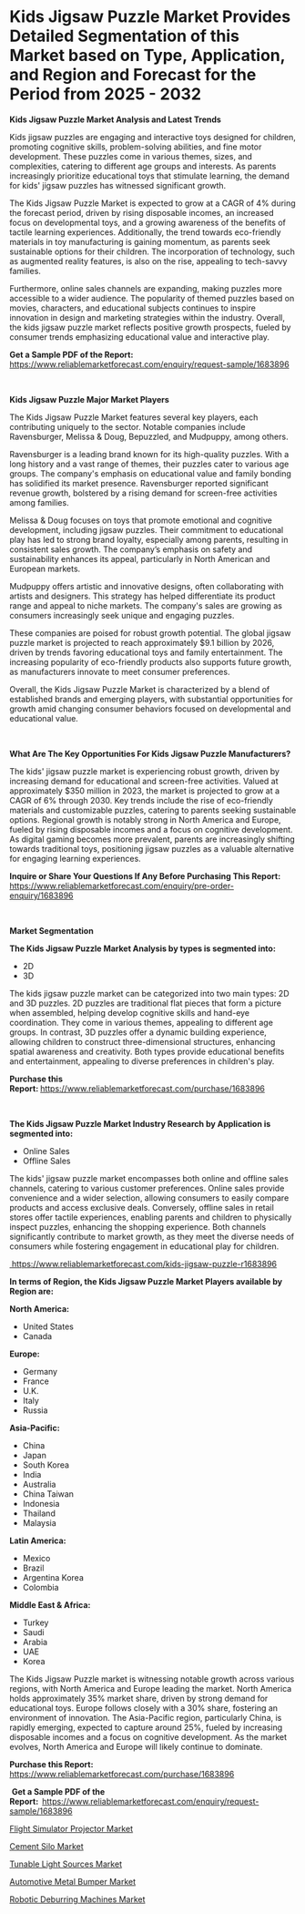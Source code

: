 <p><h1>Kids Jigsaw Puzzle Market Provides Detailed Segmentation of this Market based on Type, Application, and Region and Forecast for the Period from 2025 - 2032</h1></p><p><strong>Kids Jigsaw Puzzle Market Analysis and Latest Trends</strong></p>
<p><p>Kids jigsaw puzzles are engaging and interactive toys designed for children, promoting cognitive skills, problem-solving abilities, and fine motor development. These puzzles come in various themes, sizes, and complexities, catering to different age groups and interests. As parents increasingly prioritize educational toys that stimulate learning, the demand for kids' jigsaw puzzles has witnessed significant growth.</p><p>The Kids Jigsaw Puzzle Market is expected to grow at a CAGR of 4% during the forecast period, driven by rising disposable incomes, an increased focus on developmental toys, and a growing awareness of the benefits of tactile learning experiences. Additionally, the trend towards eco-friendly materials in toy manufacturing is gaining momentum, as parents seek sustainable options for their children. The incorporation of technology, such as augmented reality features, is also on the rise, appealing to tech-savvy families.</p><p>Furthermore, online sales channels are expanding, making puzzles more accessible to a wider audience. The popularity of themed puzzles based on movies, characters, and educational subjects continues to inspire innovation in design and marketing strategies within the industry. Overall, the kids jigsaw puzzle market reflects positive growth prospects, fueled by consumer trends emphasizing educational value and interactive play.</p></p>
<p><strong>Get a Sample PDF of the Report:&nbsp;</strong> <a href="https://www.reliablemarketforecast.com/enquiry/request-sample/1683896?utm_campaign=1197&utm_medium=2&utm_source=Github&utm_content=ia&utm_term=26032025&utm_id=kids-jigsaw-puzzle">https://www.reliablemarketforecast.com/enquiry/request-sample/1683896</a></p>
<p>&nbsp;</p>
<p><strong>Kids Jigsaw Puzzle Major Market Players</strong></p>
<p><p>The Kids Jigsaw Puzzle Market features several key players, each contributing uniquely to the sector. Notable companies include Ravensburger, Melissa & Doug, Bepuzzled, and Mudpuppy, among others.</p><p>Ravensburger is a leading brand known for its high-quality puzzles. With a long history and a vast range of themes, their puzzles cater to various age groups. The company's emphasis on educational value and family bonding has solidified its market presence. Ravensburger reported significant revenue growth, bolstered by a rising demand for screen-free activities among families.</p><p>Melissa & Doug focuses on toys that promote emotional and cognitive development, including jigsaw puzzles. Their commitment to educational play has led to strong brand loyalty, especially among parents, resulting in consistent sales growth. The company’s emphasis on safety and sustainability enhances its appeal, particularly in North American and European markets.</p><p>Mudpuppy offers artistic and innovative designs, often collaborating with artists and designers. This strategy has helped differentiate its product range and appeal to niche markets. The company's sales are growing as consumers increasingly seek unique and engaging puzzles.</p><p>These companies are poised for robust growth potential. The global jigsaw puzzle market is projected to reach approximately $9.1 billion by 2026, driven by trends favoring educational toys and family entertainment. The increasing popularity of eco-friendly products also supports future growth, as manufacturers innovate to meet consumer preferences.</p><p>Overall, the Kids Jigsaw Puzzle Market is characterized by a blend of established brands and emerging players, with substantial opportunities for growth amid changing consumer behaviors focused on developmental and educational value.</p></p>
<p>&nbsp;</p>
<p><strong>What Are The Key Opportunities For Kids Jigsaw Puzzle Manufacturers?</strong></p>
<p><p>The kids' jigsaw puzzle market is experiencing robust growth, driven by increasing demand for educational and screen-free activities. Valued at approximately $350 million in 2023, the market is projected to grow at a CAGR of 6% through 2030. Key trends include the rise of eco-friendly materials and customizable puzzles, catering to parents seeking sustainable options. Regional growth is notably strong in North America and Europe, fueled by rising disposable incomes and a focus on cognitive development. As digital gaming becomes more prevalent, parents are increasingly shifting towards traditional toys, positioning jigsaw puzzles as a valuable alternative for engaging learning experiences.</p></p>
<p><strong>Inquire or Share Your Questions If Any Before Purchasing This Report:</strong> <a href="https://www.reliablemarketforecast.com/enquiry/pre-order-enquiry/1683896?utm_campaign=1197&utm_medium=2&utm_source=Github&utm_content=ia&utm_term=26032025&utm_id=kids-jigsaw-puzzle">https://www.reliablemarketforecast.com/enquiry/pre-order-enquiry/1683896</a></p>
<p>&nbsp;</p>
<p><strong>Market Segmentation</strong></p>
<p><strong>The Kids Jigsaw Puzzle Market Analysis by types is segmented into:</strong></p>
<p><ul><li>2D</li><li>3D</li></ul></p>
<p><p>The kids jigsaw puzzle market can be categorized into two main types: 2D and 3D puzzles. 2D puzzles are traditional flat pieces that form a picture when assembled, helping develop cognitive skills and hand-eye coordination. They come in various themes, appealing to different age groups. In contrast, 3D puzzles offer a dynamic building experience, allowing children to construct three-dimensional structures, enhancing spatial awareness and creativity. Both types provide educational benefits and entertainment, appealing to diverse preferences in children's play.</p></p>
<p><strong>Purchase this Report:&nbsp;</strong><a href="https://www.reliablemarketforecast.com/purchase/1683896?utm_campaign=1197&utm_medium=2&utm_source=Github&utm_content=ia&utm_term=26032025&utm_id=kids-jigsaw-puzzle">https://www.reliablemarketforecast.com/purchase/1683896</a></p>
<p>&nbsp;</p>
<p><strong>The Kids Jigsaw Puzzle Market Industry Research by Application is segmented into:</strong></p>
<p><ul><li>Online Sales</li><li>Offline Sales</li></ul></p>
<p><p>The kids' jigsaw puzzle market encompasses both online and offline sales channels, catering to various customer preferences. Online sales provide convenience and a wider selection, allowing consumers to easily compare products and access exclusive deals. Conversely, offline sales in retail stores offer tactile experiences, enabling parents and children to physically inspect puzzles, enhancing the shopping experience. Both channels significantly contribute to market growth, as they meet the diverse needs of consumers while fostering engagement in educational play for children.</p></p>
<p><a href="https://www.reliablemarketforecast.com/kids-jigsaw-puzzle-r1683896?utm_campaign=1197&utm_medium=2&utm_source=Github&utm_content=ia&utm_term=26032025&utm_id=kids-jigsaw-puzzle">&nbsp;https://www.reliablemarketforecast.com/kids-jigsaw-puzzle-r1683896</a></p>
<p><strong>In terms of Region, the Kids Jigsaw Puzzle Market Players available by Region are:</strong></p>
<p>
    <p> <strong> North America: </strong>
        <ul>
            <li>United States</li>
            <li>Canada</li>
        </ul>
        </p> 
    <p> <strong> Europe: </strong>
        <ul>
            <li>Germany</li>
            <li>France</li>
            <li>U.K.</li>
            <li>Italy</li>
            <li>Russia</li>
        </ul>
        </p> 
    <p> <strong> Asia-Pacific: </strong>
        <ul>
            <li>China</li>
            <li>Japan</li>
            <li>South Korea</li>
            <li>India</li>
            <li>Australia</li>
            <li>China Taiwan</li>
            <li>Indonesia</li>
            <li>Thailand</li>
            <li>Malaysia</li>
        </ul>
        </p> 
    <p> <strong> Latin America: </strong>
        <ul>
            <li>Mexico</li>
            <li>Brazil</li>
            <li>Argentina Korea</li>
            <li>Colombia</li>
        </ul>
        </p> 
    <p> <strong> Middle East & Africa: </strong>
        <ul>
            <li>Turkey</li>
            <li>Saudi</li>
            <li>Arabia</li>
            <li>UAE</li>
            <li>Korea</li>
        </ul>
    </p>
    </p>
<p><p>The Kids Jigsaw Puzzle market is witnessing notable growth across various regions, with North America and Europe leading the market. North America holds approximately 35% market share, driven by strong demand for educational toys. Europe follows closely with a 30% share, fostering an environment of innovation. The Asia-Pacific region, particularly China, is rapidly emerging, expected to capture around 25%, fueled by increasing disposable incomes and a focus on cognitive development. As the market evolves, North America and Europe will likely continue to dominate.</p></p>
<p><strong>Purchase this Report: </strong><a href="https://www.reliablemarketforecast.com/purchase/1683896?utm_campaign=1197&utm_medium=2&utm_source=Github&utm_content=ia&utm_term=26032025&utm_id=kids-jigsaw-puzzle">https://www.reliablemarketforecast.com/purchase/1683896</a></p>
<p>&nbsp;<strong>Get a Sample PDF of the Report:&nbsp;&nbsp;</strong><a href="https://www.reliablemarketforecast.com/enquiry/request-sample/1683896?utm_campaign=1197&utm_medium=2&utm_source=Github&utm_content=ia&utm_term=26032025&utm_id=kids-jigsaw-puzzle">https://www.reliablemarketforecast.com/enquiry/request-sample/1683896</a></p>
<p><strong></strong></p>
<p><p><a href="https://github.com/janskudiony/Market-Research-Report-List-1/blob/main/flight-simulator-projector-market.md?utm_campaign=1197&utm_medium=2&utm_source=Github&utm_content=ia&utm_term=26032025&utm_id=kids-jigsaw-puzzle">Flight Simulator Projector Market</a></p><p><a href="https://github.com/parthplagaf6/Market-Research-Report-List-1/blob/main/cement-silo-market.md?utm_campaign=1197&utm_medium=2&utm_source=Github&utm_content=ia&utm_term=26032025&utm_id=kids-jigsaw-puzzle">Cement Silo Market</a></p><p><a href="https://github.com/abararybar2x/Market-Research-Report-List-1/blob/main/tunable-light-sources-market.md?utm_campaign=1197&utm_medium=2&utm_source=Github&utm_content=ia&utm_term=26032025&utm_id=kids-jigsaw-puzzle">Tunable Light Sources Market</a></p><p><a href="https://github.com/estaykaleslo/Market-Research-Report-List-1/blob/main/automotive-metal-bumper-market.md?utm_campaign=1197&utm_medium=2&utm_source=Github&utm_content=ia&utm_term=26032025&utm_id=kids-jigsaw-puzzle">Automotive Metal Bumper Market</a></p><p><a href="https://github.com/tandyorandby/Market-Research-Report-List-1/blob/main/robotic-deburring-machines-market.md?utm_campaign=1197&utm_medium=2&utm_source=Github&utm_content=ia&utm_term=26032025&utm_id=kids-jigsaw-puzzle">Robotic Deburring Machines Market</a></p></p>
